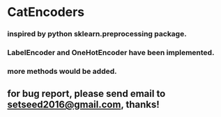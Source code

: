 # CatEncoders

### inspired by python sklearn.preprocessing package.
### LabelEncoder and OneHotEncoder have been implemented.
### more methods would be added.

## for bug report, please send email to setseed2016@gmail.com, thanks!
